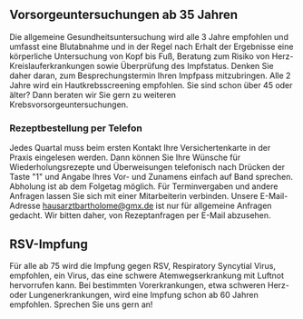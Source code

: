 ## Vorsorgeuntersuchungen ab 35 Jahren
Die allgemeine Gesundheitsuntersuchung wird alle 3 Jahre empfohlen und umfasst eine Blutabnahme und in der Regel nach Erhalt der Ergebnisse eine körperliche Untersuchung von Kopf bis Fuß, Beratung zum Risiko von Herz-Kreislauferkrankungen sowie Überprüfung des Impfstatus. Denken Sie daher daran, zum Besprechungstermin  Ihren Impfpass mitzubringen. Alle 2 Jahre wird ein Hautkrebsscreening empfohlen. Sie sind schon über 45 oder älter? Dann beraten wir Sie gern zu weiteren Krebsvorsorgeuntersuchungen.

### Rezeptbestellung per Telefon
Jedes Quartal muss beim ersten Kontakt Ihre Versichertenkarte in der Praxis eingelesen werden. Dann können Sie Ihre Wünsche für Wiederholungsrezepte und Überweisungen telefonisch nach Drücken der Taste "1" und Angabe Ihres Vor- und Zunamens einfach auf Band sprechen. Abholung ist ab dem Folgetag möglich. Für Terminvergaben und andere Anfragen lassen Sie sich mit einer Mitarbeiterin verbinden. Unsere E-Mail-Adresse [hausarztbartholome@gmx.de](mailto:hausarztbartholome@gmx.de) ist nur für allgemeine Anfragen gedacht. Wir bitten daher, von Rezeptanfragen per E-Mail abzusehen.

## RSV-Impfung 
Für alle ab 75 wird die Impfung gegen RSV, Respiratory Syncytial Virus, empfohlen, ein Virus, das eine schwere Atemwegserkrankung mit Luftnot hervorrufen kann. Bei bestimmten Vorerkrankungen, etwa schweren Herz- oder Lungenerkrankungen, wird eine Impfung schon ab 60 Jahren empfohlen. Sprechen Sie uns gern an! 



   





 

